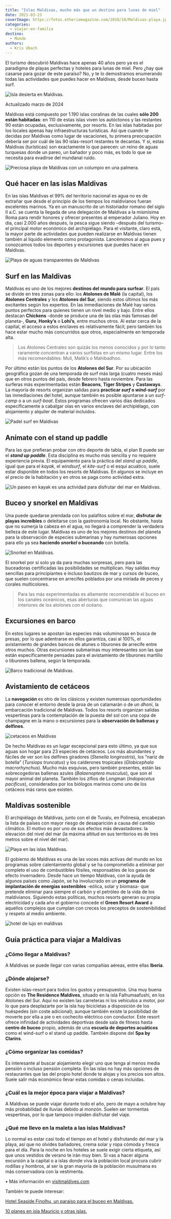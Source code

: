 ```yaml
---
title: "Islas Maldivas, mucho más que un destino para lunas de miel"
date: 2021-03-23
coverImage: https://fotos.etheriamagazine.com/2018/10/Maldivas-playa.jpg
categories: 
  - viajar-en-familia
destino: 
  - Mundo
authors: 
  - Kris Ubach
---
```


El turismo descubrió Maldivas hace apenas 40 años pero ya es el paradigma de playas 
perfectas y hoteles para lunas de miel. Pero ¿hay que casarse para gozar de este 
paraíso? No, y te lo demostramos enumerando todas las actividades que puedes hacer en 
Maldivas, desde buceo hasta surf. 

![Isla desierta en Maldivas.](https://fotos.etheriamagazine.com/2018/10/Maldivas-isla-desierta.jpg "Isla desierta en Maldivas. © Kris Ubach")

Actualizado marzo de 2024 

Maldivas está compuesto por 1.190 islas coralinas de las cuales **sólo 200 están 
habitadas**: en 110 de estas islas viven los autóctonos y las restantes 90 están 
ocupadas, exclusivamente, por resorts. En las islas habitadas por los locales apenas hay 
infraestructuras turísticas. Así que cuando te decidas por Maldivas como lugar de 
vacaciones, tu primera preocupación debería ser por cuál de las 90 islas-resort 
restantes te decantas. Y sí, estas Maldivas (turísticas) son exactamente lo que parecen: 
un reino de aguas turquesas donde un pareo, un bañador y poco más, es todo lo que se 
necesita para evadirse del mundanal ruido. 

![Preciosa playa de Maldivas con un columpio en una palmera.](https://fotos.etheriamagazine.com/2018/10/Maldivas-hamaca.jpg "En las Maldivas es casi imposible no dedicar algún momento al descanso.")

## Qué hacer en las islas Maldivas

En las islas Maldivas el 99% del territorio nacional es agua no es de extrañar que desde 
el principio de los tiempos los maldivianos fueran excelentes marinos. Ya en un 
manuscrito de un historiador romano del siglo II a.C. se cuenta la llegada de una 
delegación de Maldivas a la mismísima Roma para rendir honores y ofrecer presentes al 
emperador Juliano. Hoy en día, casi 2.000 años después, la pesca sigue siendo –después 
del turismo– el principal motor económico del archipiélago. Para el visitante, claro 
está, la mayor parte de actividades que pueden realizarse en Maldivas tienen también al 
líquido elemento como protagonista. Lancémonos al agua pues y conozcamos todos los 
deportes y excursiones que puedes hacer en Maldivas. 

![Playa de aguas transparentes de Maldivas](https://fotos.etheriamagazine.com/2018/10/Maldivas-atolon.jpg "El agua transparente rodea las islas Maldivas.")

## Surf en las Maldivas

Maldivas es uno de los mejores **destinos del mundo para surfear**. El país se divide en 
tres zonas para ello: los **Atolones de Malé** (la capital), los **Atolones Centrales** 
y los **Atolones del Sur**, siendo estos últimos los más excitantes según los expertos. 
En las inmediaciones de Malé hay varios puntos perfectos para quienes tienen un nivel 
medio y bajo. Entre ellos destacan **Chickens** -donde se produce una de las olas más 
famosas del planeta-, **Guru**, **Honky’s** o **Lohi’s**, entre muchos otros. Al estar 
cerca de la capital, el acceso a estos enclaves es relativamente fácil; pero también los 
hace estar mucho más concurridos que otros, especialmente en temporada alta. 

> Los Atolones Centrales son quizás los menos conocidos y por lo tanto raramente 
> concentran a varios surfistas en un mismo lugar. Entre los más recomendables: Muli, 
> Malik’s o Mahibadhoo. 

Por último están los puntos de los **Atolones del Sur**. Por su ubicación geográfica 
gozan de una temporada de surf más larga (cuatro meses más) que en otros puntos del 
país, desde febrero hasta noviembre. Para las surferas más experimentadas están 
**Beacons**, **Tiger Stripes** y **Castaways**. La mayoría de resorts organizan salidas 
para **practicar _surf_ o _wind-surf_** por las inmediaciones del hotel, aunque también 
es posible apuntarse a un _surf-camp_ o a un _surf-boat_. Estos programas ofrecen varios 
días dedicados específicamente a cabalgar olas en varios enclaves del archipiélago, con 
alojamiento y alquiler de material incluidos. 

![Padel surf en Maldivas](https://fotos.etheriamagazine.com/2018/10/Maldivas-padel-surf.jpg "Padel Surf en Maldivas. © Ishan Seefromthesky")

## Anímate con el stand up paddle

Para las que prefieran probar con otro deporte de tabla, el plan B puede ser el _**stand 
up paddle**_. Esta disciplina es mucho más sencilla y no requiere experiencia previa. El 
equipamiento para la práctica del _stand up paddle_, igual que para el _kayak_, el 
_windsurf_, el _kite-surf_ o el esquí acuático, suele estar disponible en todos los 
resorts de Maldivas. En algunos se incluye en el precio de la habitación y en otros se 
paga como actividad extra. 

![Un paseo en kayak es una actividad para disfrutar del mar en Maldivas.](https://fotos.etheriamagazine.com/2018/10/Maldivas-kayak.jpg "Un paseo en kayak es una actividad para disfrutar del mar en Maldivas. © Kris Ubach")

## Buceo y snorkel en Maldivas

Una puede quedarse prendada con los palafitos sobre el mar, **disfrutar de playas 
increíbles** o deleitarse con la gastronomía local. No obstante, hasta que no sumerja la 
cabeza en el agua, no llegará a comprender la verdadera belleza de este lugar. Maldivas 
es uno de los mejores destinos del planeta para la observación de especies submarinas y 
hay numerosas opciones para ello ya sea **haciendo _snorkel_ o buceando** con botella. 

![Snorkel en Maldivas.](https://fotos.etheriamagazine.com/2018/10/Maldivas-snorkel.jpg "Snorkel en Maldivas. © Kris Ubach")

El snorkel por sí solo ya da para muchas sorpresas, pero para las buceadoras 
certificadas las posibilidades se multiplican. Hay salidas muy sencillas para 
principiantes e incluso bautizos de mar y cursos de buceo, que suelen concentrarse en 
arrecifes poblados por una miríada de peces y corales multicolores. 

> Para las más experimentadas es altamente recomendable el buceo en los canales oceánicos, 
> esas aberturas que comunican las aguas interiores de los atolones con el océano. 

## Excursiones en barco

En estos lugares se apostan las especies más voluminosas en busca de presas, por lo que 
adentrarse en ellos garantiza, casi al 100%, el avistamiento de grandes bancos de atunes 
o tiburones de arrecife entre otros muchos. Otras excursiones submarinas muy 
interesantes son las que están específicamente pensadas para el avistamiento de 
tiburones martillo o tiburones ballena, según la temporada. 

![Barco tradicional de Maldivas.](https://fotos.etheriamagazine.com/2018/10/Maldivas-barco.jpg "Barco tradicional de Maldivas.")

## Avistamiento de cetáceos

La **navegación** es otro de los clásicos y existen numerosas oportunidades para conocer 
el entorno desde la proa de un catamarán o de un _dhoni_, la embarcación tradicional de 
Maldivas. Todos los resorts organizan salidas vespertinas para la contemplación de la 
puesta del sol con una copa de champagne en la mano o excursiones para la **observación 
de ballenas y delfines**. 

![cetaceos en Maldivas](https://fotos.etheriamagazine.com/2018/10/Maldivas-avistamiento-cetaceos.jpg "Avistamiento de cetáceos en Maldivas. © Ishan Seefromthesky")

De hecho Maldivas es un lugar excepcional para esto último, ya que sus aguas son hogar 
para 23 especies de cetáceos. Los más abundantes y fáciles de ver son los delfines 
giradores (_Stenella longirostris_), los “nariz de botella” (_Tursiops truncatus_) y los 
calderones tropicales (_Globicephala macrorhynchus_). Mucho más esquivas, pero también 
presentes, están las sobrecogedoras ballenas azules (_Balaenoptera musculus_), que son 
el mayor animal del planeta. También los zifios de Longman (_Indopacetus pacificus_), 
considerados por los biólogos marinos como uno de los cetáceos más raros que existen. 

## Maldivas sostenible

El archipiélago de Maldivas, junto con el de Tuvalu, en Polinesia, encabezan la lista de 
países con mayor riesgo de desaparición a causa del cambio climático. El motivo es por 
uno de sus efectos más devastadores: la elevación del nivel del mar (la máxima altitud 
en sus territorios es de tres metros sobre el nivel del mar). 

![Playa en las islas Maldivas.](https://fotos.etheriamagazine.com/2018/10/Maldivas-playa-1.jpg "Playa en las islas Maldivas. © Dorsa Masghati")

El gobierno de Maldivas es una de las voces más activas del mundo en los programas sobre 
calentamiento global y se ha comprometido a eliminar por completo el uso de combustibles 
fósiles, responsables de los gases de efecto invernadero. Desde hace un tiempo Maldivas, 
con la ayuda de algunos países como Japón, se ha involucrado en un **programa de 
implantación de energías sostenibles** -eólica, solar y biomasa- que pretende eliminar 
para siempre el carbón y el petróleo de la vida de los maldivianos. Siguiendo estas 
políticas, muchos resorts generan su propia electricidad y cada año el gobierno concede 
el **Green Resort Award** a aquellos complejos que cumplan con creces los preceptos de 
sostenibilidad y respeto al medio ambiente. 

![hotel de lujo en maldivas](https://fotos.etheriamagazine.com/2018/10/Maldivas-The-Residence-Maldives.jpg "Hotel The Residence Maldivas by Cenizaro. © Kris Ubach")

## Guía práctica para viajar a Maldivas

### ¿Cómo llegar a Maldivas?

A Maldivas se puede llegar con varias compañías aéreas, entre ellas **Iberia**. 

### ¿Dónde alojarse?

Existen islas-resort para todos los gustos y presupuestos. Una muy buena opción es **The 
Residence Maldives**, situado en la isla Falhumaafushi, en los Atolones del Sur. Aquí no 
existen las carreteras ni los vehículos a motor, por lo que para desplazarte por la isla 
hay bicicletas a disposición de los huéspedes (sin coste adicional); aunque también 
existe la posibilidad de moverte por ella a pie o en cochecito eléctrico con conductor. 
Este resort ofrece infinidad de actividades deportivas desde sala de fitness hasta 
**centro de buceo** propio, además de una **escuela de deportes acuáticos** como el 
wind-surf o el stand up paddle. También dispone del **Spa by Clarins**. 

### ¿Cómo organizar las comidas?

Es interesante al buscar alojamiento elegir uno que tenga al menos media pensión o 
incluso pensión completa. En las islas no hay más opciones de restaurantes que las del 
propio hotel donde te alojas y los precios son altos. Suele salir más económico llevar 
estas comidas o cenas incluidas. 

### ¿Cuál es la mejor época para viajar a Maldivas?

A Maldivas se puede viajar durante todo el año, pero de mayo a octubre hay más 
probabilidad de lluvias debido al monzón. Suelen ser tormentas vespertinas, por lo que 
tampoco impiden disfrutar del viaje. 

### ¿Qué me llevo en la maleta a las islas Maldivas?

Lo normal es estar casi todo el tiempo en el hotel y disfrutando del mar y la playa, así 
que no olvides bañadores, crema solar y ropa cómoda y fresca para el día. Para la noche 
en los hoteles se suele exigir cierta etiqueta, así que unos vestidos de verano te irán 
muy bien. Si vas a hacer alguna excursión a la capital o a islas donde viva la población 
local procura cubrir rodillas y hombros, al ser la gran mayoría de la población 
musulmana es más conservadora con la vestimenta. 

• Más información en [visitmaldives.com](http://visitmaldives.com) 

También te puede interesar: 

[Hotel Seaside Finolhu, un paraíso para el buceo en 
Maldivas.](https://etheriamagazine.com/2020/09/29/hotel-lujo-maldivas-seaside-finolhu/) 

[10 planes en isla Mauricio y otras 
islas.](https://etheriamagazine.com/2019/03/26/viajes-mujeres-mejores-planes-en-mauricio/)
